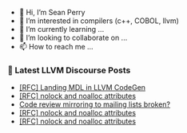 - 👋 Hi, I’m Sean Perry
- 👀 I’m interested in compilers (c++, COBOL, llvm)
- 🌱 I’m currently learning ...
- 💞️ I’m looking to collaborate on ...
- 📫 How to reach me ...

<!---
s66perry/s66perry is a ✨ special ✨ repository because its `README.md` (this file) appears on your GitHub profile.
You can click the Preview link to take a look at your changes.
--->
### 📕 Latest LLVM Discourse Posts

<!-- DISCOURSE-LLVM:START -->
- [[RFC] Landing MDL in LLVM CodeGen](https://discourse.llvm.org/t/rfc-landing-mdl-in-llvm-codegen/76507?page=2#post_28)
- [[RFC] nolock and noalloc attributes](https://discourse.llvm.org/t/rfc-nolock-and-noalloc-attributes/76837?page=4#post_67)
- [Code review mirroring to mailing lists broken?](https://discourse.llvm.org/t/code-review-mirroring-to-mailing-lists-broken/78144#post_2)
- [[RFC] nolock and noalloc attributes](https://discourse.llvm.org/t/rfc-nolock-and-noalloc-attributes/76837?page=4#post_66)
- [[RFC] nolock and noalloc attributes](https://discourse.llvm.org/t/rfc-nolock-and-noalloc-attributes/76837?page=4#post_65)
<!-- DISCOURSE-LLVM:END -->
